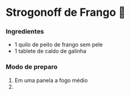# Strogonoff de Frango :chicken:

### Ingredientes

- 1 quilo de peito de frango sem pele
- 1 tablete de caldo de galinha



### Modo de preparo

1. Em uma panela a fogo médio
2. 



